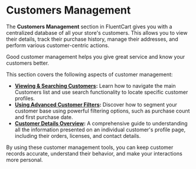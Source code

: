 # Customers Management

The **Customers Management** section in FluentCart gives you with a centralized database of all your store's customers. This allows you to view their details, track their purchase history, manage their addresses, and perform various customer-centric actions.

Good customer management helps you give great service and know your customers better.

This section covers the following aspects of customer management:

* **[Viewing & Searching Customers](/guide/store-management/customers-management/viewing-searching-customers):** Learn how to navigate the main Customers list and use search functionality to locate specific customer profiles.
* **[Using Advanced Customer Filters](/guide/store-management/customers-management/using-advanced-customer-filters):** Discover how to segment your customer base using powerful filtering options, such as purchase count and first purchase date.
* **[Customer Details Overview](/guide/store-management/customers-management/customer-details-overview):** A comprehensive guide to understanding all the information presented on an individual customer's profile page, including their orders, licenses, and contact details.

By using these customer management tools, you can keep customer records accurate, understand their behavior, and make your interactions more personal.
